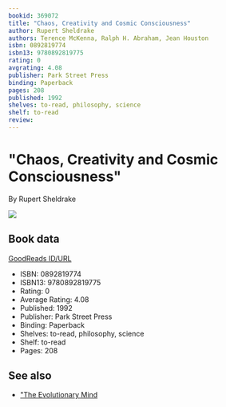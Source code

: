 ```yaml
---
bookid: 369072
title: "Chaos, Creativity and Cosmic Consciousness"
author: Rupert Sheldrake
authors: Terence McKenna, Ralph H. Abraham, Jean Houston
isbn: 0892819774
isbn13: 9780892819775
rating: 0
avgrating: 4.08
publisher: Park Street Press
binding: Paperback
pages: 208
published: 1992
shelves: to-read, philosophy, science
shelf: to-read
review: 
---
```


# "Chaos, Creativity and Cosmic Consciousness"

By Rupert Sheldrake

![](https://i.gr-assets.com/images/S/compressed.photo.goodreads.com/books/1389376496l/369072.jpg)

## Book data

[GoodReads ID/URL](https://www.goodreads.com/book/show/369072)

- ISBN: 0892819774
- ISBN13: 9780892819775
- Rating: 0
- Average Rating: 4.08
- Published: 1992
- Publisher: Park Street Press
- Binding: Paperback
- Shelves: to-read, philosophy, science
- Shelf: to-read
- Pages: 208


## See also

- ["The Evolutionary Mind](The_Evolutionary_Mind-_Conversations_on_Science__Imagination_and_Spirit.md)
